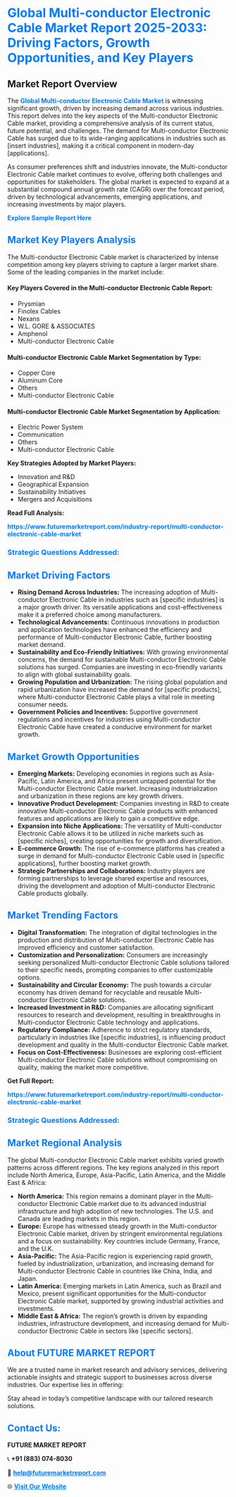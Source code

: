 <h1 style="color: #007BFF;">Global Multi-conductor Electronic Cable Market Report 2025-2033: Driving Factors, Growth Opportunities, and Key Players</h1>

<section id="overview">
<h2>Market Report Overview</h2>
<p>The <a href="https://www.futuremarketreport.com/industry-report/multi-conductor-electronic-cable-market" style="color: #007BFF; text-decoration: none;"><strong>Global Multi-conductor Electronic Cable Market</strong></a> is witnessing significant growth, driven by increasing demand across various industries. This report delves into the key aspects of the Multi-conductor Electronic Cable market, providing a comprehensive analysis of its current status, future potential, and challenges. The demand for Multi-conductor Electronic Cable has surged due to its wide-ranging applications in industries such as [insert industries], making it a critical component in modern-day [applications].</p>
<p>As consumer preferences shift and industries innovate, the Multi-conductor Electronic Cable market continues to evolve, offering both challenges and opportunities for stakeholders. The global market is expected to expand at a substantial compound annual growth rate (CAGR) over the forecast period, driven by technological advancements, emerging applications, and increasing investments by major players.</p>
</section>

<section id="overview">
<p><a href="https://www.futuremarketreport.com/request-sample/reportId=97447" style="color: #007BFF; text-decoration: none;"><strong>Explore Sample Report Here</strong></a></p>
</section>

<section id="key-players">
<h2 style="color: #007BFF;">Market Key Players Analysis</h2>
<p>The Multi-conductor Electronic Cable market is characterized by intense competition among key players striving to capture a larger market share. Some of the leading companies in the market include:</p>
<h4>Key Players Covered in the Multi-conductor Electronic Cable Report:</h4>
<ul><li>Prysmian</li><li>Finolex Cables</li><li>Nexans</li><li>W.L. GORE &amp; ASSOCIATES</li><li>Amphenol</li><li>Multi-conductor Electronic Cable</li></ul>
<h4>Multi-conductor Electronic Cable Market Segmentation by Type:</h4>
<ul><li>Copper Core</li><li>Aluminum Core</li><li>Others</li><li>Multi-conductor Electronic Cable</li></ul>

<h4>Multi-conductor Electronic Cable Market Segmentation by Application:</h4>
<ul><li>Electric Power System</li><li>Communication</li><li>Others</li><li>Multi-conductor Electronic Cable</li></ul>
<p><strong>Key Strategies Adopted by Market Players:</strong></p>
<ul>
<li>Innovation and R&D</li>
<li>Geographical Expansion</li>
<li>Sustainability Initiatives</li>
<li>Mergers and Acquisitions</li>
</ul>
</section>

<section>
<p><strong>Read Full Analysis: </strong></p><a href="https://www.futuremarketreport.com/industry-report/multi-conductor-electronic-cable-market" style="color: #007BFF; text-decoration: none;"><strong>https://www.futuremarketreport.com/industry-report/multi-conductor-electronic-cable-market</strong></a>
<h3 style="color: #007BFF;">Strategic Questions Addressed:</h3>
</section>

<section id="driving-factors">
<h2 style="color: #007BFF;">Market Driving Factors</h2>
<ul>
<li><strong>Rising Demand Across Industries:</strong> The increasing adoption of Multi-conductor Electronic Cable in industries such as [specific industries] is a major growth driver. Its versatile applications and cost-effectiveness make it a preferred choice among manufacturers.</li>
<li><strong>Technological Advancements:</strong> Continuous innovations in production and application technologies have enhanced the efficiency and performance of Multi-conductor Electronic Cable, further boosting market demand.</li>
<li><strong>Sustainability and Eco-Friendly Initiatives:</strong> With growing environmental concerns, the demand for sustainable Multi-conductor Electronic Cable solutions has surged. Companies are investing in eco-friendly variants to align with global sustainability goals.</li>
<li><strong>Growing Population and Urbanization:</strong> The rising global population and rapid urbanization have increased the demand for [specific products], where Multi-conductor Electronic Cable plays a vital role in meeting consumer needs.</li>
<li><strong>Government Policies and Incentives:</strong> Supportive government regulations and incentives for industries using Multi-conductor Electronic Cable have created a conducive environment for market growth.</li>
</ul>
</section>

<section id="growth-opportunities">
<h2 style="color: #007BFF;">Market Growth Opportunities</h2>
<ul>
<li><strong>Emerging Markets:</strong> Developing economies in regions such as Asia-Pacific, Latin America, and Africa present untapped potential for the Multi-conductor Electronic Cable market. Increasing industrialization and urbanization in these regions are key growth drivers.</li>
<li><strong>Innovative Product Development:</strong> Companies investing in R&D to create innovative Multi-conductor Electronic Cable products with enhanced features and applications are likely to gain a competitive edge.</li>
<li><strong>Expansion into Niche Applications:</strong> The versatility of Multi-conductor Electronic Cable allows it to be utilized in niche markets such as [specific niches], creating opportunities for growth and diversification.</li>
<li><strong>E-commerce Growth:</strong> The rise of e-commerce platforms has created a surge in demand for Multi-conductor Electronic Cable used in [specific applications], further boosting market growth.</li>
<li><strong>Strategic Partnerships and Collaborations:</strong> Industry players are forming partnerships to leverage shared expertise and resources, driving the development and adoption of Multi-conductor Electronic Cable products globally.</li>
</ul>
</section>

<section id="trending-factors">
<h2 style="color: #007BFF;">Market Trending Factors</h2>
<ul>
<li><strong>Digital Transformation:</strong> The integration of digital technologies in the production and distribution of Multi-conductor Electronic Cable has improved efficiency and customer satisfaction.</li>
<li><strong>Customization and Personalization:</strong> Consumers are increasingly seeking personalized Multi-conductor Electronic Cable solutions tailored to their specific needs, prompting companies to offer customizable options.</li>
<li><strong>Sustainability and Circular Economy:</strong> The push towards a circular economy has driven demand for recyclable and reusable Multi-conductor Electronic Cable solutions.</li>
<li><strong>Increased Investment in R&D:</strong> Companies are allocating significant resources to research and development, resulting in breakthroughs in Multi-conductor Electronic Cable technology and applications.</li>
<li><strong>Regulatory Compliance:</strong> Adherence to strict regulatory standards, particularly in industries like [specific industries], is influencing product development and quality in the Multi-conductor Electronic Cable market.</li>
<li><strong>Focus on Cost-Effectiveness:</strong> Businesses are exploring cost-efficient Multi-conductor Electronic Cable solutions without compromising on quality, making the market more competitive.</li>
</ul>
</section>

<section>
<p><strong>Get Full Report: </strong></p><a href="https://www.futuremarketreport.com/industry-report/multi-conductor-electronic-cable-market" style="color: #007BFF; text-decoration: none;"><strong>https://www.futuremarketreport.com/industry-report/multi-conductor-electronic-cable-market</strong></a>
<h3 style="color: #007BFF;">Strategic Questions Addressed:</h3>
</section>


<section id="regional-analysis">
<h2 style="color: #007BFF;">Market Regional Analysis</h2>
<p>The global Multi-conductor Electronic Cable market exhibits varied growth patterns across different regions. The key regions analyzed in this report include North America, Europe, Asia-Pacific, Latin America, and the Middle East & Africa:</p>
<ul>
<li><strong>North America:</strong> This region remains a dominant player in the Multi-conductor Electronic Cable market due to its advanced industrial infrastructure and high adoption of new technologies. The U.S. and Canada are leading markets in this region.</li>
<li><strong>Europe:</strong> Europe has witnessed steady growth in the Multi-conductor Electronic Cable market, driven by stringent environmental regulations and a focus on sustainability. Key countries include Germany, France, and the U.K.</li>
<li><strong>Asia-Pacific:</strong> The Asia-Pacific region is experiencing rapid growth, fueled by industrialization, urbanization, and increasing demand for Multi-conductor Electronic Cable in countries like China, India, and Japan.</li>
<li><strong>Latin America:</strong> Emerging markets in Latin America, such as Brazil and Mexico, present significant opportunities for the Multi-conductor Electronic Cable market, supported by growing industrial activities and investments.</li>
<li><strong>Middle East & Africa:</strong> The region’s growth is driven by expanding industries, infrastructure development, and increasing demand for Multi-conductor Electronic Cable in sectors like [specific sectors].</li>
</ul>
</section>

<footer>
<h2 style="color: #007BFF;">About FUTURE MARKET REPORT</h2>
<p>We are a trusted name in market research and advisory services, delivering actionable insights and strategic support to businesses across diverse industries. Our expertise lies in offering:</p>

<p>Stay ahead in today’s competitive landscape with our tailored research solutions.</p>

<h2 style="color: #007BFF;">Contact Us:</h2>
<p><strong>FUTURE MARKET REPORT</strong></p>
<p>📞 <strong>+91 (883) 074-8030</strong></p>
<p>📧 <strong><a href="mailto:help@futuremarketreport.com" style="color: #007BFF;">help@futuremarketreport.com</a></strong></p>
<p>🌐 <strong><a href="https://www.futuremarketreport.com/" style="color: #007BFF;">Visit Our Website</a></strong></p>
</footer>